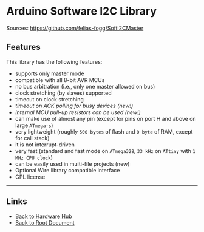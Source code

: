 # Arduino Software I2C Library

Sources: <https://github.com/felias-fogg/SoftI2CMaster>

## Features

This library has the following features:

- supports only master mode
- compatible with all 8-bit AVR MCUs
- no bus arbitration (i.e., only one master allowed on bus)
- clock stretching (by slaves) supported
- timeout on clock stretching
- *timeout on ACK polling for busy devices (new!)*
- *internal MCU pull-up resistors can be used (new!)*
- can make use of almost any pin (except for pins on port H and above on large `ATmega-s`)
- very lightweight (roughly `500 bytes` of flash and `0 byte` of RAM, except for call stack)
- it is not interrupt-driven
- very fast (standard and fast mode on `ATmega328`, `33 kHz` on `ATtiny` with `1 MHz CPU clock`)
- can be easily used in multi-file projects (new)
- Optional Wire library compatible interface
- GPL license

----
<!-- Footer Begins Here -->
## Links

- [Back to Hardware Hub](./README.md)
- [Back to Root Document](../README.md)
